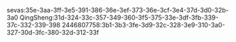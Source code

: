 sevas:35e-3aa-3ff-3e5-391-386-36e-3ef-373-36e-3cf-3e4-37d-3d0-32b-3a0
QingSheng:31d-324-33c-357-349-360-3f5-375-33e-3df-3fb-339-37c-332-339-398
2446807758:3b1-3b3-3fe-3d9-32c-328-3e9-310-3a0-327-30d-3fc-380-32d-312-33f

